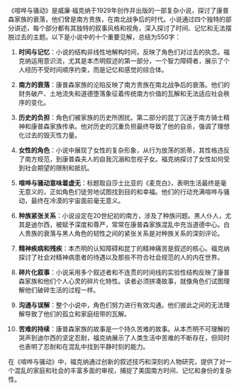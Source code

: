 《喧哗与骚动》是威廉·福克纳于1929年创作并出版的一部复杂小说，探讨了康普森家族的衰落，他们曾是南方贵族，在南北战争后的时代。小说通过四个独特的部分讲述，每个部分都有其独特的叙事风格和视角，深入探讨了时间、记忆和无法摆脱过去的主题。以下是小说中的十个重要见解，总结为550字：

1. **时间与记忆**：小说的结构非线性地解构时间，反映了角色们对过去的执念。福克纳运用意识流，尤其是本杰明叙述的第一部分，一个智力障碍者，展示了个人经历不受时间顺序约束，而是记忆和感觉的综合体。

2. **南方的衰落**：康普森家族的沦陷反映了南方贵族在南北战争后的衰落。他们的财务破产、土地流失和道德堕落象征着传统南方价值的瓦解和无法适应社会秩序的变化。

3. **历史的负担**：角色们被家族的历史所困扰。第二部分的昆丁沉迷于南方骑士精神和康普森家族传承。他对历史的沉重负担最终导致了他的自杀，强调了理想化过去的毁灭性力量。

4. **女性的角色**：小说中展现了女性的复杂形象，从行为放荡的凯蒂，其性格违反了南方规范，到康普森夫人的自我沉溺和忽视子女。福克纳探讨了女性如何受到社会期望的限制和抵抗。

5. **喧哗与骚动意味着虚无**：标题取自莎士比亚的《麦克白》，表明生活最终是毫无意义的，正如角色们徒劳地试图找到目的和幸福。他们的行动充满喧哗与骚动，最终在冷漠的宇宙面前毫无意义。

6. **种族紧张关系**：小说设定在20世纪初的南方，涉及了种族问题。黑人仆人，尤其是迪尔西，被赋予深度和尊严，常常在康普森家族混乱中充当道德中心。白人贵族的衰落与黑人角色的韧性之间的紧张关系是对种族关系的深刻评论。

7. **精神疾病和残疾**：本杰明的认知障碍和昆丁的精神痛苦是叙述的核心。福克纳探讨了社会对精神病患者的待遇以及那些不符合社会规范的人的内在世界。

8. **碎片化叙事**：小说采用多个叙述者和不连贯的时间线的实验性结构反映了康普森家族和他们个人心灵的碎片化特性。读者必须拼凑故事，就像角色们试图理解他们破碎生活的过程一样。

9. **沟通与误解**：整个小说中，角色们努力进行有效沟通。他们彼此之间的无法理解导致了他们的孤立和家庭纽带的瓦解。

10. **苦难的持续**：康普森家族的故事是一个持久苦难的故事。从本杰明不可理解的哭声到迪尔西的坚定忍耐，福克纳展示了人类生活中苦难的不断存在，但同时也表明了忍耐和在混乱中找到平静时刻的能力。

在《喧哗与骚动》中，福克纳通过创新的叙述技巧和深刻的人物研究，提供了对一个混乱的家庭和社会的丰富多面的审视，捕捉了美国南方时间、记忆和身份的复杂性。
